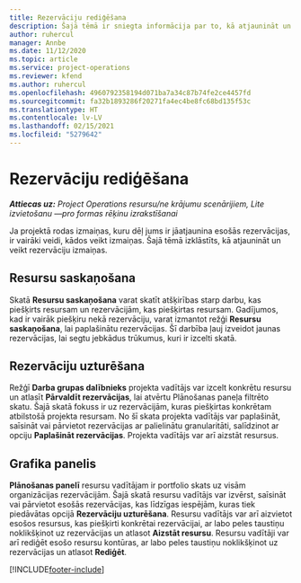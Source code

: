 ```yaml
---
title: Rezervāciju rediģēšana
description: Šajā tēmā ir sniegta informācija par to, kā atjaunināt un veikt rezervāciju izmaiņas.
author: ruhercul
manager: Annbe
ms.date: 11/12/2020
ms.topic: article
ms.service: project-operations
ms.reviewer: kfend
ms.author: ruhercul
ms.openlocfilehash: 4960792358194d071ba7a34c87b74fe2ce4457fd
ms.sourcegitcommit: fa32b1893286f20271fa4ec4be8fc68bd135f53c
ms.translationtype: HT
ms.contentlocale: lv-LV
ms.lasthandoff: 02/15/2021
ms.locfileid: "5279642"
---
```

# <a name="edit-bookings"></a>Rezervāciju rediģēšana

_**Attiecas uz:** Project Operations resursu/ne krājumu scenārijiem, Lite izvietošanu —pro formas rēķinu izrakstīšanai_


Ja projektā rodas izmaiņas, kuru dēļ jums ir jāatjaunina esošās rezervācijas, ir vairāki veidi, kādos veikt izmaiņas. Šajā tēmā izklāstīts, kā atjaunināt un veikt rezervāciju izmaiņas.

## <a name="resource-reconciliation"></a>Resursu saskaņošana

Skatā **Resursu saskaņošana** varat skatīt atšķirības starp darbu, kas piešķirts resursam un rezervācijām, kas piešķirtas resursam. Gadījumos, kad ir vairāk piešķiru nekā rezervāciju, varat izmantot režģi **Resursu saskaņošana**, lai paplašinātu rezervācijas. Šī darbība ļauj izveidot jaunas rezervācijas, lai segtu jebkādus trūkumus, kuri ir izcelti skatā.

## <a name="maintain-bookings"></a>Rezervāciju uzturēšana

Režģī **Darba grupas dalībnieks** projekta vadītājs var izcelt konkrētu resursu un atlasīt **Pārvaldīt rezervācijas**, lai atvērtu Plānošanas paneļa filtrēto skatu. Šajā skatā fokuss ir uz rezervācijām, kuras piešķirtas konkrētam atbilstošā projekta resursam. No šī skata projekta vadītājs var paplašināt, saīsināt vai pārvietot rezervācijas ar palielinātu granularitāti, salīdzinot ar opciju **Paplašināt rezervācijas**. Projekta vadītājs var arī aizstāt resursus.

## <a name="schedule-board"></a>Grafika panelis

**Plānošanas panelī** resursu vadītājam ir portfolio skats uz visām organizācijas rezervācijām. Šajā skatā resursu vadītājs var izvērst, saīsināt vai pārvietot esošās rezervācijas, kas līdzīgas iespējām, kuras tiek piedāvātas opcijā **Rezervāciju uzturēšana**. Resursu vadītājs var arī aizvietot esošos resursus, kas piešķirti konkrētai rezervācijai, ar labo peles taustiņu noklikšķinot uz rezervācijas un atlasot **Aizstāt resursu**. Resursu vadītāji var arī rediģēt esošo resursu kontūras, ar labo peles taustiņu noklikšķinot uz rezervācijas un atlasot **Rediģēt**.


[!INCLUDE[footer-include](../includes/footer-banner.md)]